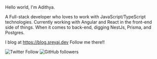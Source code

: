 Hello world, I'm Adithya.

A Full-stack developer who loves to work with JavaScript/TypeScript technologies. Currently working with Angular and React in the front-end side of things. When it comes to back-end, digging NestJs, Prisma, and Postgres.

I blog at https://blog.sreyaj.dev Follow me there!!

![Twitter Follow](https://img.shields.io/twitter/follow/adisreyaj?color=%231DA1F2&logo=twitter&style=for-the-badge) ![GitHub followers](https://img.shields.io/github/followers/adisreyaj?logo=github&style=for-the-badge)
